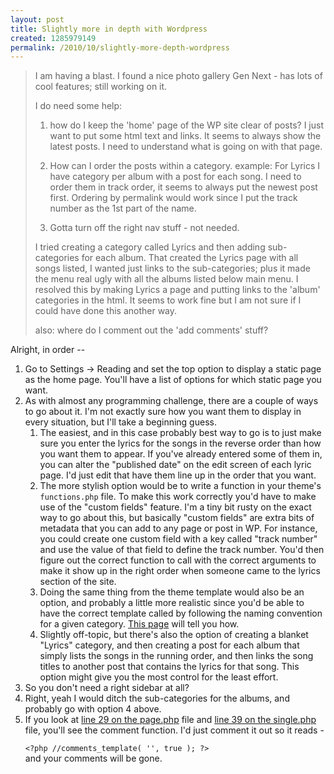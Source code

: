 ```yaml
--- 
layout: post
title: Slightly more in depth with Wordpress
created: 1285979149
permalink: /2010/10/slightly-more-depth-wordpress
---
```

<blockquote>I am having a blast.  I found a nice photo gallery Gen Next - has lots of cool features; still working on it.

I do need some help:

1) how do I keep the 'home' page of the WP site clear of posts?  I just want to put some html text and links.  It seems to always show the latest posts.  I need to understand what is going on with that page.

2) How can I order the posts within a category.  example:  For Lyrics I have category per album with a post for each song.  I need to order them in track order, it seems to always put the newest post first.  Ordering by permalink would work since I put the track number as the 1st part of the name.

3) Gotta turn off the right nav stuff - not needed.

I tried creating a category called Lyrics and then adding sub-categories for each album.  That created the Lyrics page with all songs listed, I wanted just links to the sub-categories; plus it made the menu real ugly with all the albums listed below main menu.  I resolved this by making Lyrics a page and putting links to the 'album' categories in the html.  It seems to work fine but I am not sure if I could have done this another way.

also:  where do I comment out the 'add comments' stuff?
</blockquote>

<p>Alright, in order --</p>

<ol>
<li>Go to Settings -> Reading and set the top option to display a static page as the home page.  You'll have a list of options for which static page you want.</li>
<li>As with almost any programming challenge, there are a couple of ways to go about it.  I'm not exactly sure how you want them to display in every situation, but I'll take a beginning guess.
<ol>
<li>The easiest, and in this case probably best way to go is to just make sure you enter the lyrics for the songs in the reverse order than how you want them to appear.  If you've already entered some of them in, you can alter the "published date" on the edit screen of each lyric page.  I'd just edit that have them line up in the order that you want.</li>
<li>The more stylish option would be to write a function in your theme's <code>functions.php</code> file.  To make this work correctly you'd have to make use of the "custom fields" feature.  I'm a tiny bit rusty on the exact way to go about this, but basically "custom fields" are extra bits of metadata that you can add to any page or post in WP.  For instance, you could create one custom field with a key called "track number" and use the value of that field to define the track number.  You'd then figure out the correct function to call with the correct arguments to make it show up in the right order when someone came to the lyrics section of the site.</li>
<li>Doing the same thing from the theme template would also be an option, and probably a little more realistic since you'd be able to have the correct template called by following the naming convention for a given category.  <a href="http://codex.wordpress.org/Template_Hierarchy">This page</a> will tell you how.</li>
<li>Slightly off-topic, but there's also the option of creating a blanket "Lyrics" category, and then creating a post for each album that simply lists the songs in the running order, and then links the song titles to another post that contains the lyrics for that song.  This option might give you the most control for the least effort.</li>
</ol>
</li>
<li>So you don't need a right sidebar at all?</li>
<li>Right, yeah I would ditch the sub-categories for the albums, and probably go with option 4 above.</li>
<li>If you look at <a href="http://github.com/JGrubb/Base-WP-theme/blob/master//page.php">line 29 on the page.php</a> file and <a href="http://github.com/JGrubb/Base-WP-theme/blob/master//single.php">line 39 on the single.php</a> file, you'll see the comment function.  I'd just comment it out so it reads -

<code>&lt;?php //comments_template( '', true ); ?&gt;</code><br />
and your comments will be gone.</li>
</ol>
